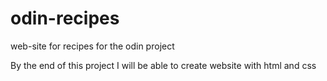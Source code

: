 # odin-recipes
web-site for recipes for the odin project

By the end of this project I will be able to create website with html and css